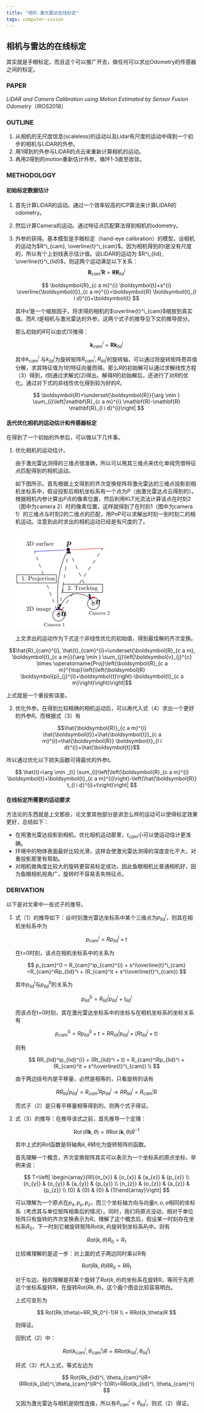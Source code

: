 ```yaml
---
title: "相机-激光雷达在线标定"
tags: computer-vision
---
```

## 相机与雷达的在线标定

其实就是手眼标定。而且这个可以推广开去，做任何可以求出Odometry的传感器之间的标定。
<!--more-->
### PAPER 

*LiDAR and Camera Calibration using Motion Estimated by Sensor Fusion Odometry*（IROS2018）

### OUTLINE

1. 从相机的无尺度信息(scaleless)的运动以及Lidar有尺度的运动中得到一个初步的相机与LiDAR的外参。
2. 用1得到的外参与LiDAR的点云来重新计算相机的运动。
3. 再用2得到的motion重新估计外参。循环1-3直至收敛。

### METHODOLOGY

#### 初始标定数据估计

1. 首先计算LiDAR的运动。通过一个效率较高的ICP算法来计算LiDAR的odometry。

2. 然后计算Camera的运动。通过特征点匹配算法得到相机的odometry。

3. 外参的获得。基本模型是手眼标定（hand-eye calibration）的模型。设相机的运动为$R^i_{cam}, \overline{t}^i_{cam}$。因为相机得到的t是没有尺度的，所以有个上划线表示估计值。设LiDAR的运动为 $R^i_{lid}, \overline{t}^i_{lid}$，则这两个运动满足以下关系：
   $$
   \boldsymbol{R}_{c a m}^{i} \boldsymbol{R}=\boldsymbol{R} \boldsymbol{R}_{l i d}^{i}  
   $$

   $$
   \boldsymbol{R}_{c a m}^{i} \boldsymbol{t}+s^{i} \overline{\boldsymbol{t}}_{c a m}^{i}=\boldsymbol{R} \boldsymbol{t}_{l i d}^{i}+\boldsymbol{t} 
   $$

   其中$s^i$是一个缩放因子，将求得的相机的$\overline{t}^i_{cam}$缩放到真实值。而$R,t$是相机与激光雷达的外参。这两个式子的推导见下文的推导部分。

   那么初始的$R$可以由式(1)推得：
   
   $$
   \boldsymbol{k}_{c a m}^{i}=\boldsymbol{R} \boldsymbol{k}_{l i d}^{i} 
   $$
   
   其中$k_{cam}^i$ 与$k_{lid}^i$为旋转矩阵$R^i_{cam}, R^i_{lid}$的旋转轴，可以通过将旋转矩阵奇异值分解，求其特征值为1的特征向量而得。那么$R$的初始解可以通过求解线性方程（3）得到，$t$则通过求解式(2)得出。解得$R$的初始解后，还进行了对$R$的优化。通过对下式的非线性优化得到较为好的$R$。
   
   $$
   \boldsymbol{R}=\underset{\boldsymbol{R}}{\arg \min } \sum_{i}\left|\mathbf{R}_{c a m}^{i} \mathbf{R}-\mathbf{R} \mathbf{R}_{l i d}^{i}\right| 
   $$

#### 迭代优化相机的运动估计和传感器标定

在得到了一个初始的外参后，可以做以下几件事。

1. 优化相机的运动估计。

   由于激光雷达测得的三维点很准确，所以可以用其三维点来优化单纯凭借特征点匹配得到的相机运动。

   如下图所示。首先根据上文得到的齐次变换矩阵将激光雷达的三维点投影到相机坐标系中，假设投影后相机坐标系有一个点为$P$（由激光雷达点云得到的）。根据相机内参计算出$P$点的像素位置，然后利用KLT光流法计算该点在时刻2（图中为camera 2）时的像素位置，这样就得到了在时刻1（图中为camera 1）的三维点与时刻2的二维点的匹配，用PnP可以求解出时刻一到时刻二的相机运动。注意到此时求出的相机运动已经是有尺度的了。

   ![2d-3d-correspondences](/assets/images/post_images/cam_lidar_calib_online/2d3doptimize.png)

   上文求出的运动作为下式这个非线性优化的初始值，得到最佳解的齐次变换。

  $$\hat{R}_{cam}^{i}, \hat{t}_{cam}^{i}=\underset{\boldsymbol{R}_{c a m}, \boldsymbol{t}_{c a m}}{\arg \min } \sum_{j}\left|\boldsymbol{v}_{j}^{c} \times \operatorname{Proj}\left(\boldsymbol{R}_{c a m}^{\top}\left(\left(\boldsymbol{R} \boldsymbol{p}_{j}^{l}+\boldsymbol{t}\right)-\boldsymbol{t}_{c a m}\right)\right)\right|$$
   
   上式就是一个重投影误差。

2. 优化外参。在得到比较精确的相机运动后，可以再代入式（4）求出一个更好的外参$R$。而根据式（3）有
 
  $$\hat{\boldsymbol{R}}_{c a m}^{i} \hat{\boldsymbol{t}}+\hat{\boldsymbol{t}}_{c a m}^{i}=\hat{\boldsymbol{R}} \boldsymbol{t}_{l i d}^{i}+\hat{\boldsymbol{t}}$$

  所以通过优化以下损失函数可得最优的外参$t$。

  $$
  \hat{t}=\arg \min _{t} \sum_{i}\left|\left(\boldsymbol{R}_{c a m}^{i} \boldsymbol{t}+\boldsymbol{t}_{c a m}^{i}\right)-\left(\hat{\boldsymbol{R}} t_{l i d}^{i}+t\right)\right|
  $$

#### 在线标定所需要的运动要求

方法论的东西就是上文那些，论文里其他部分是讲怎么样的运动可以使得标定效果更好，总结如下：

- 在用激光雷达投影到相机，优化相机运动那里，$t_{cam}$小可以使运动估计更准确。
- 环境中的物体表面最好比较光滑，这样会使激光雷达测得的深度变化不大，对重投影那里有帮助。
- 对相机做角度比较大的旋转更容易标定成功，因此鱼眼相机比普通相机好，因为鱼眼相机视角广，旋转时不容易丢失特征点。

### DERIVATION

以下是对文章中一些式子的推导。

1. 式（1）的推导如下：设i时刻激光雷达坐标系中某个三维点为$p_{lid}^i$，则其在相机坐标系中为

    $$
    p_{cam}^{i} = Rp_{lid}^i + t
    $$

    在t=0时刻，该点在相机坐标系中的关系为

    $$
    p_{cam}^0 = R_{cam}^ip_{cam}^{i} + s^i\overline{t}^i_{cam} =R_{cam}^iRp_{lid}^i + (R_{cam}^it +  s^i\overline{t}^i_{cam})
    $$

    其中$p_{lid}^i$与$p_{lid}^0$的关系为

    $$
    p_{lid}^0 = R_{lid}^ip_{lid}^{i} + t^i_{lid}
    $$

    而该点在t=0时刻，其在激光雷达坐标系中的坐标与在相机坐标系的坐标关系有

    $$
    p_{cam}^{0} = Rp_{lid}^0 + t=RR_{lid}^ip_{lid}^{i} + (Rt_{lid}^i + t)
    $$

    则有

    $$
    RR_{lid}^ip_{lid}^{i} + (Rt_{lid}^i + t) = R_{cam}^iRp_{lid}^i + (R_{cam}^it +  s^i\overline{t}^i_{cam}) \\
    $$

    由于两边括号内是平移量，必然是相等的，只看旋转的话有

    $$
    RR_{lid}^ip_{lid}^{i} = R_{cam}^iRp_{lid}^i \rightarrow RR^i_{lid}=R^i_{cam}R
    $$

    而式子（2）是只看平移量相等得到的。则两个式子得证。

2. 式（3）的推导：在推导该式之前，首先推导一个定理：

    $$\operatorname{Rot}(R \boldsymbol{k}, \theta)=R \operatorname{Rot}(\boldsymbol{k}, \theta) R^{-1}$$

    其中上式的$Rot$函数是将轴角$k,\theta$转化为旋转矩阵的函数。

    首先理解一个概念，齐次变换矩阵其实可以表示为一个坐标系的原点坐标，举例来说：

    $$
    T=\left[ \begin{array}{llll}{n_{x}} & {o_{x}} & {a_{x}} & {p_{x}} \\ {n_{y}} & {o_{y}} & {a_{y}} & {p_{y}} \\ {n_{z}} & {o_{z}} & {a_{z}} & {p_{z}} \\ {0} & {0} & {0} & {1}\end{array}\right]
    $$

    可以理解为一个原点在$p_x, p_y, p_z$，而三个坐标轴方向与向量$n, o, a$相同的坐标系（考虑其与单位矩阵相乘后的情况）。同时，我们将原点没动，相对于单位矩阵只有旋转的齐次变换表示为$R$。理解了这个概念后，假设某一时刻存在坐标系$R_0$，下一时刻它被旋转矩阵$Rot(k,\theta)$旋转到坐标系$R_1$中。则有

    $$
    Rot(k,\theta)R_0=R_1
    $$

    比较难理解的是这一步：对上面的式子两边同时乘以R有

    $$
    Rot(Rk,\theta)RR_0=RR_1
    $$

    对于左边，我的理解是将某个旋转了$Rot(k,\theta)$的坐标系在旋转R，等同于先把这个坐标系旋转R，在旋转$Rot(Rk,\theta)$。这个画个图会比较容易明白。

    上式可变形为

    $$
    Rot(Rk,\theta)=RR_1R_0^{-1}R \\ = RRot(k,\theta)R
    $$

    则得证。

    回到式（2）中：

    $$
    Rot(k_{cam}^i, \theta_{cam}^i)R=RRot(k_{lid}^i, \theta_{lid}^i)
    $$

    将式（3）代入上式，等式左边为

    $$
    Rot(Rk_{lid}^i, \theta_{cam}^i)R=(RRot(k_{lid}^i,\theta_{cam}^i)R^{-1})R\\=RRot(k_{lid}^i, \theta_{cam}^i)
    $$

    又因为激光雷达与相机是刚性连接，所以有$\theta_{cam}^i = \theta_{lid}^i$。则式（2）得证。

